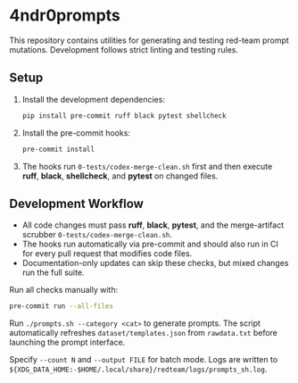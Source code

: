 # 4ndr0prompts

This repository contains utilities for generating and testing red-team prompt mutations. Development follows strict linting and testing rules.

## Setup

1. Install the development dependencies:
   ```bash
   pip install pre-commit ruff black pytest shellcheck
   ```
2. Install the pre-commit hooks:
   ```bash
   pre-commit install
   ```
3. The hooks run `0-tests/codex-merge-clean.sh` first and then execute
   **ruff**, **black**, **shellcheck**, and **pytest** on changed files.

## Development Workflow

- All code changes must pass **ruff**, **black**, **pytest**, and the merge-artifact scrubber `0-tests/codex-merge-clean.sh`.
- The hooks run automatically via pre-commit and should also run in CI for every pull request that modifies code files.
- Documentation-only updates can skip these checks, but mixed changes run the full suite.

Run all checks manually with:

```bash
pre-commit run --all-files
```

Run `./prompts.sh --category <cat>` to generate prompts. The script
automatically refreshes `dataset/templates.json` from `rawdata.txt` before
launching the prompt interface.

Specify `--count N` and `--output FILE` for batch mode. Logs are written to
`${XDG_DATA_HOME:-$HOME/.local/share}/redteam/logs/prompts_sh.log`.









